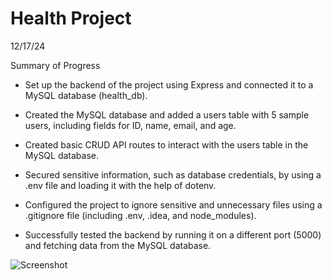 # Health Project
12/17/24

Summary of Progress

- Set up the backend of the project using Express and connected it to a MySQL database (health_db).

- Created the MySQL database and added a users table with 5 sample users, including fields for ID, name, email, and age.

- Created basic CRUD API routes to interact with the users table in the MySQL database.

- Secured sensitive information, such as database credentials, by using a .env file and loading it with the help of dotenv.

- Configured the project to ignore sensitive and unnecessary files using a .gitignore file (including .env, .idea, and node_modules).

- Successfully tested the backend by running it on a different port (5000) and fetching data from the MySQL database.

![Screenshot](./images/SQLscreenshot.png)